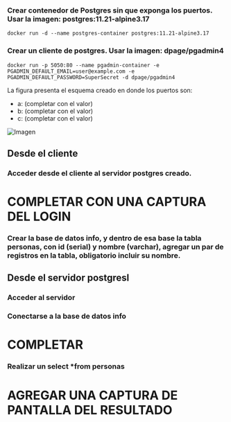 ### Crear contenedor de Postgres sin que exponga los puertos. Usar la imagen: postgres:11.21-alpine3.17

```docker run -d --name postgres-container postgres:11.21-alpine3.17```

### Crear un cliente de postgres. Usar la imagen: dpage/pgadmin4

```docker run -p 5050:80 --name pgadmin-container -e PGADMIN_DEFAULT_EMAIL=user@example.com -e PGADMIN_DEFAULT_PASSWORD=SuperSecret -d dpage/pgadmin4```

La figura presenta el esquema creado en donde los puertos son:
- a: (completar con el valor)
- b: (completar con el valor)
- c: (completar con el valor)

![Imagen](imagenes/esquema-ejercicio3.PNG)

## Desde el cliente
### Acceder desde el cliente al servidor postgres creado.
# COMPLETAR CON UNA CAPTURA DEL LOGIN
### Crear la base de datos info, y dentro de esa base la tabla personas, con id (serial) y nombre (varchar), agregar un par de registros en la tabla, obligatorio incluir su nombre.

## Desde el servidor postgresl
### Acceder al servidor
### Conectarse a la base de datos info
# COMPLETAR
### Realizar un select *from personas
# AGREGAR UNA CAPTURA DE PANTALLA DEL RESULTADO
